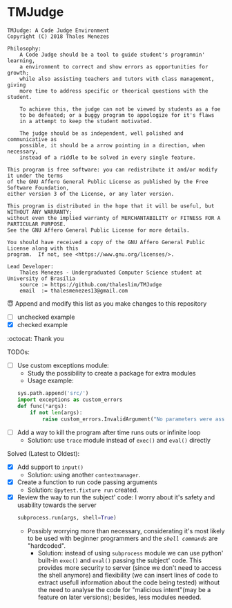 # TMJudge

    TMJudge: A Code Judge Environment
    Copyright (C) 2018 Thales Menezes

    Philosophy:
        A Code Judge should be a tool to guide student's programmin' learning,
        a environment to correct and show errors as opportunities for growth;
        while also assisting teachers and tutors with class management, giving
        more time to address specific or theorical questions with the student.

        To achieve this, the judge can not be viewed by students as a foe
        to be defeated; or a buggy program to appologize for it's flaws
        in a attempt to keep the student motivated.
        
        The judge should be as independent, well polished and communicative as
        possible, it should be a arrow pointing in a direction, when necessary,
        instead of a riddle to be solved in every single feature.

    This program is free software: you can redistribute it and/or modify it under the terms
    of the GNU Affero General Public License as published by the Free Software Foundation,
    either version 3 of the License, or any later version.

    This program is distributed in the hope that it will be useful, but WITHOUT ANY WARRANTY;
    without even the implied warranty of MERCHANTABILITY or FITNESS FOR A PARTICULAR PURPOSE.
    See the GNU Affero General Public License for more details.

    You should have received a copy of the GNU Affero General Public License along with this
    program.  If not, see <https://www.gnu.org/licenses/>.

    Lead Developer:
        Thales Menezes - Undergraduated Computer Science student at University of Brasília
        source := https://github.com/thaleslim/TMJudge
        email  := thalesmenezes13@gmail.com

:innocent: Append and modify this list as you make changes to this repository

- [ ] unchecked example
- [x] checked example

:octocat: Thank you  

TODOs:
- [ ] Use custom exceptions module:
    - Study the possibility to create a package for extra modules
    - Usage example:
    ```python
    sys.path.append('src/')
    import exceptions as custom_errors
    def func(*args):
        if not len(args):
            raise custom_errors.InvalidArgument("No parameters were assigned", args)
    ```
- [ ] Add a way to kill the program after time runs outs or infinite loop
    - Solution: use `trace` module instead of `exec()` and `eval()` directly

Solved (Latest to Oldest):
- [x] Add support to `input()`
    - Solution: using another `contextmanager`.
- [x] Create a function to run code passing arguments
    - Solution: `@pytest.fixture run` created.
- [x] Review the way to run the subject' code: I worry about it's safety and usability towards the server 
    ```python
    subprocess.run(args, shell=True)
    ```
    - Possibly worrying more than necessary, considerating it's most likely to be used with beginner programmers and the _`shell commands`_ are "hardcoded".
        - Solution: instead of using `subprocess` module we can use python' built-in `exec()` and `eval()` passing the subject' code. This provides more security to server (since we don't need to access the shell anymore) and flexibility (we can insert lines of code to extract usefull information about the code being tested) without the need to analyse the code for "malicious intent"(may be a feature on later versions); besides, less modules needed.